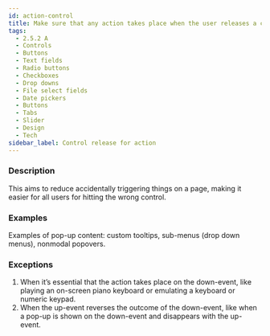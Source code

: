 ```yaml
---
id: action-control
title: Make sure that any action takes place when the user releases a control (up-event), not when pressing or clicking down on it
tags:
  - 2.5.2 A
  - Controls
  - Buttons
  - Text fields
  - Radio buttons
  - Checkboxes
  - Drop downs
  - File select fields
  - Date pickers
  - Buttons
  - Tabs
  - Slider
  - Design
  - Tech
sidebar_label: Control release for action
---
```


### Description

This aims to reduce accidentally triggering things on a page, making it easier for all users for hitting the wrong control. 

### Examples

Examples of pop-up content: custom tooltips, sub-menus (drop down menus), nonmodal popovers. 

### Exceptions

1. When it’s essential that the action takes place on the down-event, like playing an on-screen piano keyboard or emulating a keyboard or numeric keypad.
2. When the up-event reverses the outcome of the down-event, like when a pop-up is shown on the down-event and disappears with the up-event.
